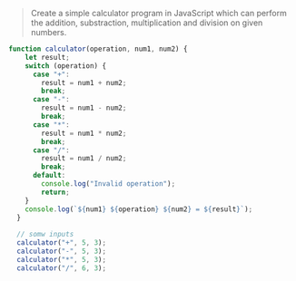 >Create a simple calculator program in JavaScript which can perform the addition, substraction, multiplication and division on given numbers.

```js
function calculator(operation, num1, num2) {
    let result;
    switch (operation) {
      case "+":
        result = num1 + num2;
        break;
      case "-":
        result = num1 - num2;
        break;
      case "*":
        result = num1 * num2;
        break;
      case "/":
        result = num1 / num2;
        break;
      default:
        console.log("Invalid operation");
        return;
    }
    console.log(`${num1} ${operation} ${num2} = ${result}`);
  }
  
  // somw inputs
  calculator("+", 5, 3); 
  calculator("-", 5, 3); 
  calculator("*", 5, 3); 
  calculator("/", 6, 3); 
  
  ```